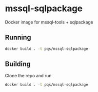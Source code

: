 # mssql-sqlpackage

Docker image for mssql-tools + sqlpackage

## Running

```bash
docker build . -t pqs/mssql-sqlpackage
```

## Building

Clone the repo and run

```bash
docker build . -t pqs/mssql-sqlpackage
```
